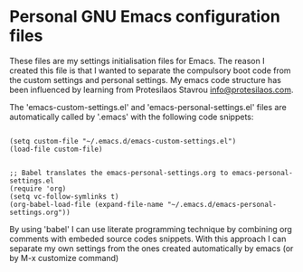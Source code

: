 # Personal GNU Emacs configuration files

These files are my settings initialisation files for Emacs. 
The reason I created this file is that I wanted to separate the 
compulsory boot code from the custom settings and personal settings.
My emacs code structure has been influenced by learning from
Protesilaos Stavrou <info@protesilaos.com>.


The 'emacs-custom-settings.el' and 'emacs-personal-settings.el' files are
automatically called by '.emacs' with the following code snippets:

<pre><code>
(setq custom-file "~/.emacs.d/emacs-custom-settings.el")
(load-file custom-file)
</code></pre>

<pre><code>
;; Babel translates the emacs-personal-settings.org to emacs-personal-settings.el
(require 'org)
(setq vc-follow-symlinks t)
(org-babel-load-file (expand-file-name "~/.emacs.d/emacs-personal-settings.org"))
</code></pre>

By using 'babel' I can use literate programming technique by combining org comments
with embeded source codes snippets. With this approach I can separate my own settings from the ones created 
automatically by emacs (or by M-x customize command)
